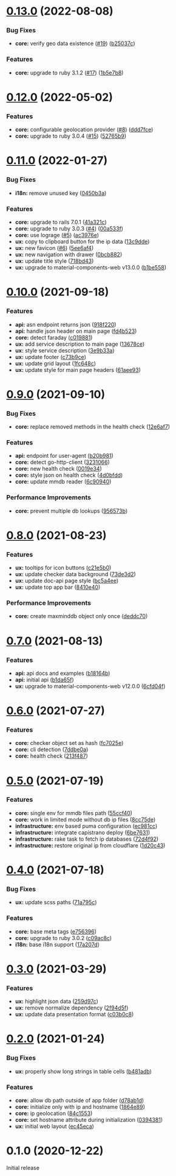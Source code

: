 # [0.13.0](https://github.com/checkip/checkip/compare/v0.12.0...v0.13.0) (2022-08-08)


### Bug Fixes

* **core:** verify geo data existence ([#19](https://github.com/checkip/checkip/issues/19)) ([b25037c](https://github.com/checkip/checkip/commit/b25037c558615bd898d702ae2e62e921236b76f2))


### Features

* **core:** upgrade to ruby 3.1.2 ([#17](https://github.com/checkip/checkip/issues/17)) ([1b5e7b8](https://github.com/checkip/checkip/commit/1b5e7b81fb2b50656dc475fc3aaab222a155eca8))



# [0.12.0](https://github.com/checkip/checkip/compare/v0.11.0...v0.12.0) (2022-05-02)


### Features

* **core:** configurable geolocation provider ([#8](https://github.com/checkip/checkip/issues/8)) ([ddd7fce](https://github.com/checkip/checkip/commit/ddd7fce6667f40afd5fd57d7fa84e1fad918cea4))
* **core:** upgrade to ruby 3.0.4 ([#15](https://github.com/checkip/checkip/issues/15)) ([52765b9](https://github.com/checkip/checkip/commit/52765b995c5715d79882a9e800a1afae8bc85b6e))



# [0.11.0](https://github.com/checkip/checkip/compare/v0.10.0...v0.11.0) (2022-01-27)


### Bug Fixes

* **i18n:** remove unused key ([0450b3a](https://github.com/checkip/checkip/commit/0450b3a2864330de6c82cc08f98964d7f1914c91))


### Features

* **core:** upgrade to rails 7.0.1 ([41a321c](https://github.com/checkip/checkip/commit/41a321cc89b97d1139d705db49eb8a3ff9dbdb53))
* **core:** upgrade to ruby 3.0.3 ([#4](https://github.com/checkip/checkip/issues/4)) ([00a533f](https://github.com/checkip/checkip/commit/00a533ff8a62df103621a3d504f2119f9baa922d))
* **core:** use lograge ([#5](https://github.com/checkip/checkip/issues/5)) ([ac3976e](https://github.com/checkip/checkip/commit/ac3976ec118e19e99fc4bbaea725f82bd9118320))
* **ux:** copy to clipboard button for the ip data ([13c9dde](https://github.com/checkip/checkip/commit/13c9dde45b1756eaf940be8b940401b2c0752bea))
* **ux:** new favicon ([#6](https://github.com/checkip/checkip/issues/6)) ([5ee6af4](https://github.com/checkip/checkip/commit/5ee6af4427fe61e8e8b13a034c787ef1fb0f7270))
* **ux:** new navigation with drawer ([0bcb882](https://github.com/checkip/checkip/commit/0bcb8829037acd2d2121edfbe3e6638100cea3a8))
* **ux:** update title style ([718bd43](https://github.com/checkip/checkip/commit/718bd43e4eb9dddaddfe87ef8df5db4030ceb6dc))
* **ux:** upgrade to material-components-web v13.0.0 ([b1be558](https://github.com/checkip/checkip/commit/b1be558e0b80008aca70885beb28a9171ea8bd7d))



# [0.10.0](https://github.com/checkip/checkip/compare/v0.9.0...v0.10.0) (2021-09-18)


### Features

* **api:** asn endpoint returns json ([918f220](https://github.com/checkip/checkip/commit/918f2203d6de58ba4a50a0ce1d3fe29de840e222))
* **api:** handle json header on main page ([fd4b523](https://github.com/checkip/checkip/commit/fd4b5239cce9acdb2ee7651bd644c906bdf98bff))
* **core:** detect faraday ([c019881](https://github.com/checkip/checkip/commit/c019881328861dd6d76dd063f48781e1d8debe31))
* **ux:** add service description to main page ([13678ce](https://github.com/checkip/checkip/commit/13678ce633c130d6933e4286248d4f7d8c544431))
* **ux:** style service description ([3e9b33a](https://github.com/checkip/checkip/commit/3e9b33a5182fda28d57632364e50e3e704e9087f))
* **ux:** update footer ([c73b9ce](https://github.com/checkip/checkip/commit/c73b9ce8f4cd3cf3803956105f3c6239f347e709))
* **ux:** update grid layout ([1fc648c](https://github.com/checkip/checkip/commit/1fc648c9cc2f63381839375b328bd9709d1f9069))
* **ux:** update style for main page headers ([61aee93](https://github.com/checkip/checkip/commit/61aee9320f5f9fa4988ee6616e750fc3ddbf09e5))



# [0.9.0](https://github.com/checkip/checkip/compare/v0.8.0...v0.9.0) (2021-09-10)


### Bug Fixes

* **core:** replace removed methods in the health check ([12e6af7](https://github.com/checkip/checkip/commit/12e6af782981d28e5f9294cf5169757eb15c9afb))


### Features

* **api:** endpoint for user-agent ([b20b981](https://github.com/checkip/checkip/commit/b20b98104785e95acbe0083c15b8d25f1e1f4804))
* **core:** detect go-http-client ([3231066](https://github.com/checkip/checkip/commit/3231066eb38eb19638b4900b8c3ac803134500aa))
* **core:** new health check ([0019e34](https://github.com/checkip/checkip/commit/0019e34f8066d8cd2f5a59575442b283161e0872))
* **core:** style json on health check ([4d0bfdd](https://github.com/checkip/checkip/commit/4d0bfddd5e9842526a0698eec5bfd460ed2494d4))
* **core:** update mmdb reader ([6c90940](https://github.com/checkip/checkip/commit/6c90940de271c7206e83dd5265ea592ffa44d81e))


### Performance Improvements

* **core:** prevent multiple db lookups ([956573b](https://github.com/checkip/checkip/commit/956573b5ef4d53fdd817956d034f4b7837416477))



# [0.8.0](https://github.com/checkip/checkip/compare/v0.7.0...v0.8.0) (2021-08-23)


### Features

* **ux:** tooltips for icon buttons ([c21e5b0](https://github.com/checkip/checkip/commit/c21e5b09fd1f4b57c07c606ec3ecb1d70577a0f2))
* **ux:** update checker data background ([73de3d2](https://github.com/checkip/checkip/commit/73de3d2228be0ed1d048e6ff238cf5e195cbe602))
* **ux:** update doc-api page style ([bc5a4ee](https://github.com/checkip/checkip/commit/bc5a4ee7e376ee23cc50d1cec5515cddd32dbfb3))
* **ux:** update top app bar ([8410e40](https://github.com/checkip/checkip/commit/8410e40f938270b4dfa56e9f177dbb96a24db896))


### Performance Improvements

* **core:** create maxminddb object only once ([deddc70](https://github.com/checkip/checkip/commit/deddc70080bf0ffeab0f3012213d5ea71f0dff82))



# [0.7.0](https://github.com/checkip/checkip/compare/v0.6.0...v0.7.0) (2021-08-13)


### Features

* **api:** api docs and examples ([b18164b](https://github.com/checkip/checkip/commit/b18164b645c936d4cd7e57c0da4dbd8cfab909ea))
* **api:** initial api ([b1da65f](https://github.com/checkip/checkip/commit/b1da65f1ac95ac4034b2a01723ed7a6136045e02))
* **ux:** upgrade to material-components-web v12.0.0 ([6cfd04f](https://github.com/checkip/checkip/commit/6cfd04f1637e7b28b92b6b03dfadb5e9722a2cd8))



# [0.6.0](https://github.com/checkip/checkip/compare/v0.5.0...v0.6.0) (2021-07-27)


### Features

* **core:** checker object set as hash ([fc7025e](https://github.com/checkip/checkip/commit/fc7025ec16e7f1794472ccfec5b8cfebc4bac9da))
* **core:** cli detection ([7ddbe0a](https://github.com/checkip/checkip/commit/7ddbe0a907ca0b9a89d4f5a5c0907748a3302b26))
* **core:** health check ([213f487](https://github.com/checkip/checkip/commit/213f4871188c6bf1f6327bea1db66cfbc36f84fb))



# [0.5.0](https://github.com/checkip/checkip/compare/v0.4.0...v0.5.0) (2021-07-19)


### Features

* **core:** single env for mmdb files path ([55ccf40](https://github.com/checkip/checkip/commit/55ccf402e06170a58f69ded2a88f932f0e445da2))
* **core:** work in limited mode without db ip files ([8cc75de](https://github.com/checkip/checkip/commit/8cc75de6693f28bb5a22f8f199ece872fbd2046d))
* **infrastructure:** env based puma configuration ([ec981cc](https://github.com/checkip/checkip/commit/ec981cc654ccbea87b01de80d610118f5775e564))
* **infrastructure:** integrate capistrano deploy ([6be7631](https://github.com/checkip/checkip/commit/6be763109d0832c1c8c9767630b4af3d209da4eb))
* **infrastructure:** rake task to fetch ip databases ([72d4f92](https://github.com/checkip/checkip/commit/72d4f92bafc18ab3ebe55993d11eb14bc5413ec1))
* **infrastructure:** restore original ip from cloudflare ([1d20c43](https://github.com/checkip/checkip/commit/1d20c430a00e039708588a56610fcfb1967069d5))



# [0.4.0](https://github.com/checkip/checkip/compare/v0.3.0...v0.4.0) (2021-07-18)


### Bug Fixes

* **ux:** update scss paths ([71a795c](https://github.com/checkip/checkip/commit/71a795cf50e442a970611dbeed0805899de7d300))


### Features

* **core:** base meta tags ([e756396](https://github.com/checkip/checkip/commit/e7563963024f43754f49dba44d8445d1a17e6770))
* **core:** upgrade to ruby 3.0.2 ([c09ac8c](https://github.com/checkip/checkip/commit/c09ac8c8a0c2b5f11cca36ae97034704c62189ae))
* **i18n:** base i18n support ([17a207d](https://github.com/checkip/checkip/commit/17a207d5d2b0c25878925f6fc5014f6f5a65554c))



# [0.3.0](https://github.com/checkip/checkip/compare/v0.2.0...v0.3.0) (2021-03-29)


### Features

* **ux:** highlight json data ([259d97c](https://github.com/checkip/checkip/commit/259d97ce62f06ae52cccdba4df9a3e4520e16bf0))
* **ux:** remove normalize dependency ([2f94d5f](https://github.com/checkip/checkip/commit/2f94d5fc2baa39f06b7a6393effe22d04909591d))
* **ux:** update data presentation format ([c03b0c8](https://github.com/checkip/checkip/commit/c03b0c81c3283ed7e861c891926d4a19650dffbb))



# [0.2.0](https://github.com/checkip/checkip/compare/v0.1.0...v0.2.0) (2021-01-24)


### Bug Fixes

* **ux:** properly show long strings in table cells ([b481adb](https://github.com/checkip/checkip/commit/b481adbe7e4161ef7d964baeb00fc99f1b831cf8))


### Features

* **core:** allow db path outside of app folder ([d78ab1d](https://github.com/checkip/checkip/commit/d78ab1d471535e08f275e110745bf1424b02d66b))
* **core:** initialize only with ip and hostname ([1864e89](https://github.com/checkip/checkip/commit/1864e8908764e3c208d8c0eae1711e89f29840e7))
* **core:** ip geolocation ([84c1553](https://github.com/checkip/checkip/commit/84c1553badeb99d7ebf19a03c8c9f6d499794d33))
* **core:** set hostname attribute during initialization ([0394381](https://github.com/checkip/checkip/commit/0394381526ab79521afc577b6876e3830219ef85))
* **ux:** initial web layout ([ec45eca](https://github.com/checkip/checkip/commit/ec45eca17fcc8f601a0c93caffeb75f1cf209421))



# 0.1.0 (2020-12-22)

Initial release
